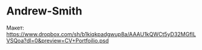 # Andrew-Smith
Макет: https://www.dropbox.com/sh/b1kiqkpadgwup8a/AAAU1kQWCt5yD32MGfILVSQoa?dl=0&preview=CV+Portfoilio.psd

